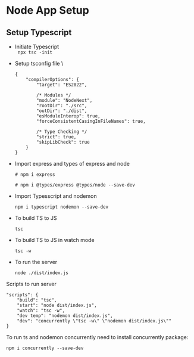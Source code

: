 # Node App Setup

## Setup Typescript

- Initiate Typescript \
    ``` npx tsc -init```

- Setup tsconfig file \
    ```
    {
        "compilerOptions": {
            "target": "ES2022",
            
            /* Modules */
            "module": "NodeNext",
            "rootDir": "./src",
            "outDir": "./dist",
            "esModuleInterop": true,
            "forceConsistentCasingInFileNames": true,

            /* Type Checking */
            "strict": true,
            "skipLibCheck": true
        }
    }
    ```

- Import express and types of express and node
    ```
    # npm i express

    # npm i @types/express @types/node --save-dev
    ```

- Import Typesscript and nodemon
    ```
    npm i typescript nodemon --save-dev
    ```

- To build TS to JS
    ```
    tsc
    ```

- To build TS to JS in watch mode
    ```
    tsc -w
    ```

- To run the server
    ```
    node ./dist/index.js
    ```


Scripts to run server
```
"scripts": {
    "build": "tsc",
    "start": "node dist/index.js",
    "watch": "tsc -w",
    "dev temp": "nodemon dist/index.js",
    "dev": "concurrently \"tsc -w\" \"nodemon dist/index.js\""
}
```

To run ts and nodemon concurrently need to install concurrently package:
```
npm i concurrently --save-dev
```